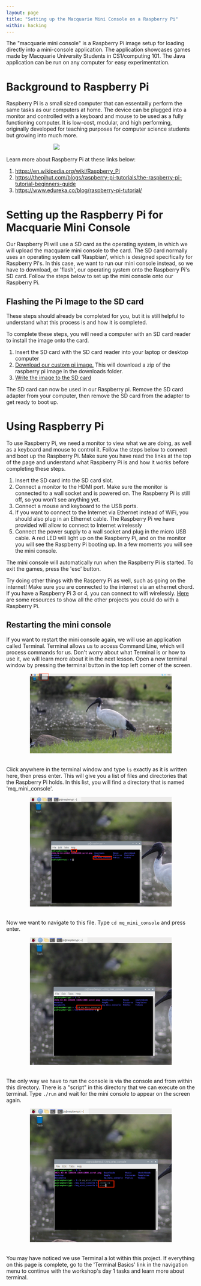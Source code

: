 ```yaml
---
layout: page
title: "Setting up the Macquarie Mini Console on a Raspberry Pi"
within: hacking
---
```


The "macquarie mini console" is a Raspberry Pi image setup for loading directly into a mini-console application. The application showcases games made by Macquarie University Students in CS1/computing 101. The Java application can be run on any computer for easy experimentation.

# Background to Raspberry Pi

Raspberry Pi is a small sized computer that can essentailly perform the same tasks as our computers at home. The device can be plugged into a monitor and controlled with a keyboard and mouse to be used as a fully functioning computer. It is low-cost, modular, and high performing, originally developed for teaching purposes for computer science students but growing into much more.

<div style="width:50%; margin:auto">
	<img src="https://upload.wikimedia.org/wikipedia/commons/f/f1/Raspberry_Pi_4_Model_B_-_Side.jpg "/>
</div>

Learn more about Raspberry Pi at these links below:
<ol>
	<li><a href="https://en.wikipedia.org/wiki/Raspberry_Pi">https://en.wikipedia.org/wiki/Raspberry_Pi</a></li>
    <li><a href="https://thepihut.com/blogs/raspberry-pi-tutorials/the-raspberry-pi-tutorial-beginners-guide">https://thepihut.com/blogs/raspberry-pi-tutorials/the-raspberry-pi-tutorial-beginners-guide</a></li>
    <li><a href="https://www.edureka.co/blog/raspberry-pi-tutorial/">https://www.edureka.co/blog/raspberry-pi-tutorial/</a></li>
</ol>


# Setting up the Raspberry Pi for Macquarie Mini Console

Our Raspberry Pi will use a SD card as the operating system, in which we will upload the macquarie mini console to the card. The SD card normally uses an operating system call 'Raspbian', which is designed specifically for Raspberry Pi's. In this case, we want to run our mini console instead, so we have to download, or 'flash', our operating system onto the Raspberry Pi's SD card. Follow the steps below to set up the mini console onto our Raspberry Pi.

## Flashing the Pi Image to the SD card

These steps should already be completed for you, but it is still helpful to understand what this process is and how it is completed.

To complete these steps, you will need a computer with an SD card reader to install the image onto the card. 

<ol>
	<li>Insert the SD card with the SD card reader into your laptop or desktop computer</li>
	<li><a href="http://files.mattr.net.au/mqm.img.zip">Download our custom pi image.</a> This will download a zip of the raspberry pi image in the downloads folder. </li>
    <li><a href="https://www.raspberrypi.org/documentation/installation/installing-images/">Write the image to the SD card</a></li>
</ol>

The SD card can now be used in our Raspberry pi. Remove the SD card adapter from your computer, then remove the SD card from the adapter to get ready to boot up.

# Using Raspberry Pi

To use Raspberry Pi, we need a monitor to view what we are doing, as well as a keyboard and mouse to control it. Follow the steps below to connect and boot up the Raspberry Pi. Make sure you have read the links at the top of the page and understand what Raspberry Pi is and how it works before completing these steps. 

<ol>
	<li>Insert the SD card into the SD card slot.</li>
	<li>Connect a monitor to the HDMI port. Make sure the monitor is connected to a wall socket and is powered on. The Raspberry Pi is still off, so you won’t see anything yet.</li>
    <li>Connect a mouse and keyboard to the USB ports.</li>
    <li>If you want to connect to the Internet via Ethernet instead of WiFi, you should also plug in an Ethernet cable. The Raspberry Pi we have provided will allow to connect to Internet wirelessly</li>
    <li>Connect the power supply to a wall socket and plug in the micro USB cable. A red LED will light up on the Raspberry Pi, and on the monitor you will see the Raspberry Pi booting up. In a few moments you will see the mini console.</li>
</ol>

The mini console will automatically run when the Raspberry Pi is started. To exit the games, press the 'esc' button. 

Try doing other things with the Rasperry Pi as well, such as going on the internet! Make sure you are connected to the internet via an ethernet chord. If you have a Raspberry Pi 3 or 4, you can connect to wifi wirelessly. <a href="https://projects.raspberrypi.org/en">Here</a> are some resources to show all the other projects you could do with a Raspberry Pi.

## Restarting the mini console

If you want to restart the mini console again, we will use an application called Terminal. Terminal allows us to access Command Line, which will process commands for us. Don't worry about what Terminal is or how to use it, we will learn more about it in the next lesson. Open a new terminal window by pressing the terminal button in the top left corner of the screen.

<div style="width:75%; margin:auto">
	<img src="figs/raspberry_pi_run_mini_console1.png"/>
</div>
<br>

Click anywhere in the terminal window and type `ls` exactly as it is written here, then press enter. This will give you a list of files and directories that the Raspberry Pi holds. In this list, you will find a directory that is named 'mq_mini_console'.
<div style="width:75%; margin:auto">
	<img src="figs/raspberry_pi_run_mini_console2.png"/>
</div>
<br>

Now we want to navigate to this file. Type `cd mq_mini_console` and press enter. 
<div style="width:75%; margin:auto">
	<img src="figs/raspberry_pi_run_mini_console3.png"/>
</div>
<br>

The only way we have to run the console is via the console and from within this directory. There is a "script" in this directory that we can execute on the terminal.  Type `./run` and wait for the mini console to appear on the screen again.
<div style="width:75%; margin:auto">
	<img src="figs/raspberry_pi_run_mini_console4.png"/>
</div>
<br>

You may have noticed we use Terminal a lot within this project. If everything on this page is complete, go to the 'Terminal Basics' link in the navigation menu to continue with the workshop's day 1 tasks and learn more about terminal. 
 